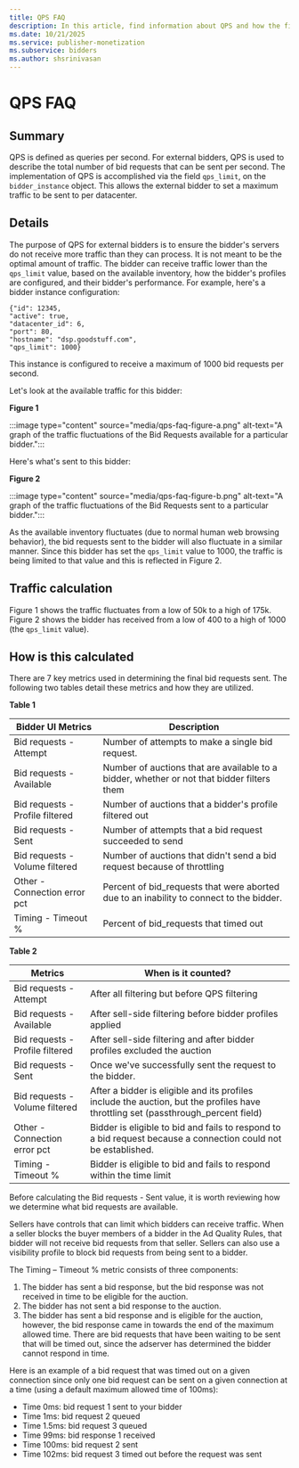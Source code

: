 ```yaml
---
title: QPS FAQ
description: In this article, find information about QPS and how the final bid request traffic is calculated..
ms.date: 10/21/2025
ms.service: publisher-monetization
ms.subservice: bidders
ms.author: shsrinivasan
---
```


# QPS FAQ

## Summary

QPS is defined as queries per second. For external bidders, QPS is used to describe the total number of bid requests that can be sent per second. The implementation of QPS is accomplished via the field `qps_limit`, on the `bidder_instance` object. This allows the external bidder to set a maximum traffic to be sent to per datacenter.

## Details

The purpose of QPS for external bidders is to ensure the bidder's servers do not receive more traffic than they can process. It is not meant to be the optimal amount of traffic. The bidder can receive traffic lower than the `qps_limit` value, based on the available inventory, how the bidder's profiles are configured, and their bidder's performance. For example, here's a bidder instance configuration:

```
{"id": 12345,
"active": true,
"datacenter_id": 6,
"port": 80,
"hostname": "dsp.goodstuff.com",
"qps_limit": 1000}
```

This instance is configured to receive a maximum of 1000 bid requests per second.

Let's look at the available traffic for this bidder:

**Figure 1**

:::image type="content" source="media/qps-faq-figure-a.png" alt-text="A graph of the traffic fluctuations of the Bid Requests available for a particular bidder.":::

Here's what's sent to this bidder:

**Figure 2**

:::image type="content" source="media/qps-faq-figure-b.png" alt-text="A graph of the traffic fluctuations of the Bid Requests sent to a particular bidder.":::

As the available inventory fluctuates (due to normal human web browsing behavior), the bid requests sent to the bidder will also fluctuate in a similar manner. Since this bidder has set the `qps_limit` value to 1000, the traffic is being limited to that value and this is reflected in Figure 2.

## Traffic calculation

Figure 1 shows the traffic fluctuates from a low of 50k to a high of 175k. Figure 2 shows the bidder has received from a low of 400 to a high of 1000 (the `qps_limit` value).

## How is this calculated

There are 7 key metrics used in determining the final bid requests sent. The following two tables detail these metrics and how they are utilized.

**Table 1**

| Bidder UI Metrics | Description |
|---|---|
| Bid requests - Attempt | Number of attempts to make a single bid request. |
| Bid requests - Available | Number of auctions that are available to a bidder, whether or not that bidder filters them |
| Bid requests - Profile filtered | Number of auctions that a bidder's profile filtered out |
| Bid requests - Sent | Number of attempts that a bid request succeeded to send |
| Bid requests - Volume filtered | Number of auctions that didn't send a bid request because of throttling |
| Other - Connection error pct | Percent of bid_requests that were aborted due to an inability to connect to the bidder. |
| Timing - Timeout % | Percent of bid_requests that timed out |

**Table 2**

| Metrics | When is it counted? |
|---|---|
| Bid requests - Attempt | After all filtering but before QPS filtering |
| Bid requests - Available | After sell-side filtering before bidder profiles applied |
| Bid requests - Profile filtered | After sell-side filtering and after bidder profiles excluded the auction |
| Bid requests - Sent | Once we've successfully sent the request to the bidder. |
| Bid requests - Volume filtered | After a bidder is eligible and its profiles include the auction, but the profiles have throttling set (passthrough_percent field) |
| Other - Connection error pct | Bidder is eligible to bid and fails to respond to a bid request because a connection could not be established. |
| Timing - Timeout % | Bidder is eligible to bid and fails to respond within the time limit |

Before calculating the Bid requests - Sent value, it is worth reviewing how we determine what bid requests are available.

Sellers have controls that can limit which bidders can receive traffic. When a seller blocks the buyer members of a bidder in the Ad Quality Rules, that bidder will not receive bid requests from that seller. Sellers can also use a visibility profile to block bid requests from being sent to a bidder.

The Timing – Timeout % metric consists of three components:

1. The bidder has sent a bid response, but the bid response was not received in time to be eligible for the auction.
1. The bidder has not sent a bid response to the auction.
1. The bidder has sent a bid response and is eligible for the auction, however, the bid response came in towards the end of the maximum allowed time. There are bid requests that have been waiting to be sent that will be timed out, since the adserver has determined the bidder cannot respond in time.

Here is an example of a bid request that was timed out on a given connection since only one bid request can be sent on a given connection at a time (using a default maximum allowed time of 100ms):

- Time 0ms: bid request 1 sent to your bidder
- Time 1ms: bid request 2 queued
- Time 1.5ms: bid request 3 queued
- Time 99ms: bid response 1 received
- Time 100ms: bid request 2 sent
- Time 102ms: bid request 3 timed out before the request was sent
